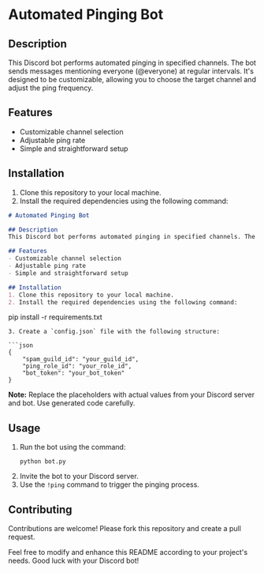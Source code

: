 # Automated Pinging Bot

## Description
This Discord bot performs automated pinging in specified channels. The bot sends messages mentioning everyone (@everyone) at regular intervals. It's designed to be customizable, allowing you to choose the target channel and adjust the ping frequency.

## Features
- Customizable channel selection
- Adjustable ping rate
- Simple and straightforward setup

## Installation
1. Clone this repository to your local machine.
2. Install the required dependencies using the following command:
```markdown
# Automated Pinging Bot

## Description
This Discord bot performs automated pinging in specified channels. The bot sends messages mentioning everyone (@everyone) at regular intervals. It's designed to be customizable, allowing you to choose the target channel and adjust the ping frequency.

## Features
- Customizable channel selection
- Adjustable ping rate
- Simple and straightforward setup

## Installation
1. Clone this repository to your local machine.
2. Install the required dependencies using the following command:
   ```
   pip install -r requirements.txt

   ```
3. Create a `config.json` file with the following structure:

   ```json
   {
       "spam_guild_id": "your_guild_id",
       "ping_role_id": "your_role_id",
       "bot_token": "your_bot_token"
   }
   ```
   **Note:** Replace the placeholders with actual values from your Discord server and bot. Use generated code carefully.

## Usage
1. Run the bot using the command:
   ```
   python bot.py
   ```
2. Invite the bot to your Discord server.
3. Use the `!ping` command to trigger the pinging process.

## Contributing
Contributions are welcome! Please fork this repository and create a pull request.

Feel free to modify and enhance this README according to your project's needs. Good luck with your Discord bot!
```
